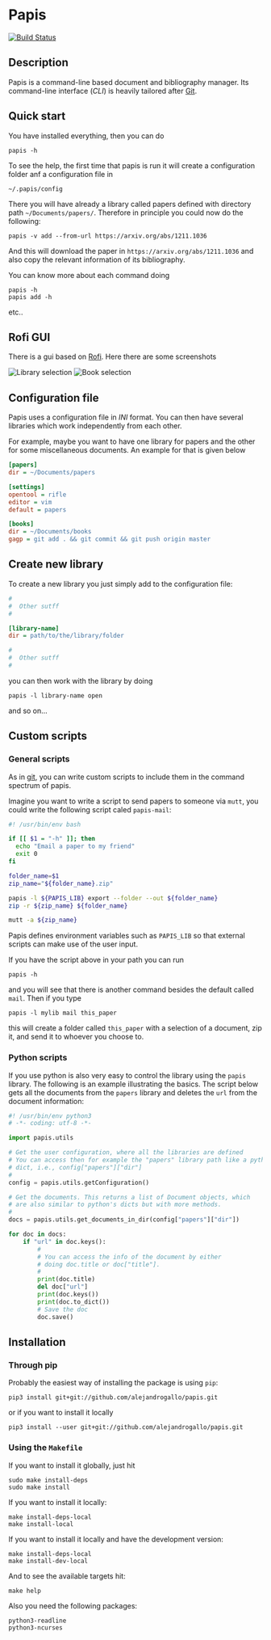 
# Papis

[![Build Status](https://travis-ci.org/alejandrogallo/papis.svg?branch=master)](https://travis-ci.org/alejandrogallo/papis)

## Description

Papis is a command-line based document and bibliography manager.  Its
command-line interface (*CLI*) is heavily tailored after
[Git](http://git-scm.com).


## Quick start

You have installed everything, then you can do

```
papis -h
```

To see the help, the first time that papis is run it will create a
configuration folder anf a configuration file in

```
~/.papis/config
```

There you will have already a library called papers defined with directory path
`~/Documents/papers/`. Therefore in principle you could now do the following:

```
papis -v add --from-url https://arxiv.org/abs/1211.1036
```

And this will download the paper in `https://arxiv.org/abs/1211.1036`
and also copy the relevant information of its bibliography.

You can know more about each command doing

```
papis -h
papis add -h
```

etc..


## Rofi GUI

There is a gui based on [Rofi](https://davedavenport.github.io/rofi/).
Here there are some screenshots

![Library selection](images/rofi-lib.png)
![Book selection](images/rofi-paper.png)

## Configuration file

Papis uses a configuration file in *INI* format. You can then have several libraries
which work independently from each other.

For example, maybe you want to have one library for papers
and the other for some miscellaneous documents.
An example for that is given below


```ini
[papers]
dir = ~/Documents/papers

[settings]
opentool = rifle
editor = vim
default = papers

[books]
dir = ~/Documents/books
gagp = git add . && git commit && git push origin master

```

## Create new library

To create a new library you just simply add to the configuration file:

```ini
#
#  Other sutff
#

[library-name]
dir = path/to/the/library/folder

#
#  Other sutff
#
```

you can then work with the library by doing

```
papis -l library-name open
```

and so on...


## Custom scripts

### General scripts

As in [git](http://git-scm.com), you can write custom scripts to include them
in the command spectrum of papis.

Imagine you want to write a script to send papers to someone via `mutt`,
you could write the following script caled `papis-mail`:

```sh
#! /usr/bin/env bash

if [[ $1 = "-h" ]]; then
  echo "Email a paper to my friend"
  exit 0
fi

folder_name=$1
zip_name="${folder_name}.zip"

papis -l ${PAPIS_LIB} export --folder --out ${folder_name}
zip -r ${zip_name} ${folder_name}

mutt -a ${zip_name}

```

Papis defines environment variables such as `PAPIS_LIB` so that external
scripts can make use of the user input.

If you have the script above in your path you can run

```
papis -h
```

and you will see that there is another command besides the default called
`mail`. Then if you type

```
papis -l mylib mail this_paper
```

this will create a folder called `this_paper` with a selection of a document,
zip it, and send it to whoever you choose to.

### Python scripts

If you use python is also very easy to control the library using the `papis`
library. The following is an example illustrating the basics.
The script below gets all the documents from the `papers` library
and deletes the `url` from the document information:

```python
#! /usr/bin/env python3
# -*- coding: utf-8 -*-

import papis.utils

# Get the user configuration, where all the libraries are defined
# You can access then for example the "papers" library path like a pythonic
# dict, i.e., config["papers"]["dir"]
#
config = papis.utils.getConfiguration()

# Get the documents. This returns a list of Document objects, which
# are also similar to python's dicts but with more methods.
#
docs = papis.utils.get_documents_in_dir(config["papers"]["dir"])

for doc in docs:
    if "url" in doc.keys():
        #
        # You can access the info of the document by either
        # doing doc.title or doc["title"].
        #
        print(doc.title)
        del doc["url"]
        print(doc.keys())
        print(doc.to_dict())
        # Save the doc
        doc.save()
```

## Installation

### Through pip

Probably the easiest way of installing the package is using `pip`:

```
pip3 install git+git://github.com/alejandrogallo/papis.git
```

or if you want to install it locally

```
pip3 install --user git+git://github.com/alejandrogallo/papis.git
```

### Using the `Makefile`

If you want to install it globally, just hit

```
sudo make install-deps
sudo make install
```

If you want to install it locally:
```
make install-deps-local
make install-local
```

If you want to install it locally and have the development version:
```
make install-deps-local
make install-dev-local
```

And to see the available targets hit:

```
make help
```

Also you need the following packages:
```
python3-readline
python3-ncurses
```
